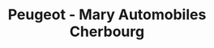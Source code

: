 ---
title: "Peugeot - Mary Automobiles Cherbourg"
url: /cherbourg-en-cotentin/peugeot-mary-automobiles-cherbourg/
shop: voiture
---